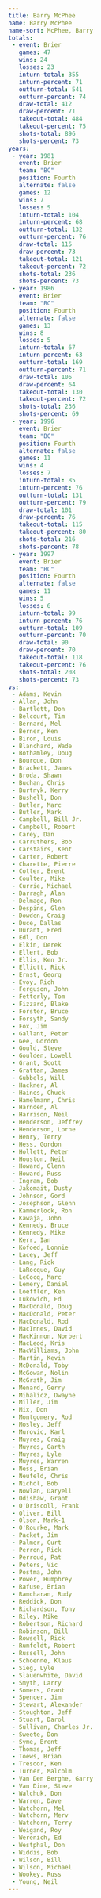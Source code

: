 ```yaml
---
title: Barry McPhee
name: Barry McPhee
name-sort: McPhee, Barry
totals:
 - event: Brier
   games: 47
   wins: 24
   losses: 23
   inturn-total: 355
   inturn-percent: 71
   outturn-total: 541
   outturn-percent: 74
   draw-total: 412
   draw-percent: 71
   takeout-total: 484
   takeout-percent: 75
   shots-total: 896
   shots-percent: 73
years:
 - year: 1981
   event: Brier
   team: "BC"
   position: Fourth
   alternate: false
   games: 12
   wins: 7
   losses: 5
   inturn-total: 104
   inturn-percent: 68
   outturn-total: 132
   outturn-percent: 76
   draw-total: 115
   draw-percent: 73
   takeout-total: 121
   takeout-percent: 72
   shots-total: 236
   shots-percent: 73
 - year: 1986
   event: Brier
   team: "BC"
   position: Fourth
   alternate: false
   games: 13
   wins: 8
   losses: 5
   inturn-total: 67
   inturn-percent: 63
   outturn-total: 169
   outturn-percent: 71
   draw-total: 106
   draw-percent: 64
   takeout-total: 130
   takeout-percent: 72
   shots-total: 236
   shots-percent: 69
 - year: 1996
   event: Brier
   team: "BC"
   position: Fourth
   alternate: false
   games: 11
   wins: 4
   losses: 7
   inturn-total: 85
   inturn-percent: 76
   outturn-total: 131
   outturn-percent: 79
   draw-total: 101
   draw-percent: 76
   takeout-total: 115
   takeout-percent: 80
   shots-total: 216
   shots-percent: 78
 - year: 1997
   event: Brier
   team: "BC"
   position: Fourth
   alternate: false
   games: 11
   wins: 5
   losses: 6
   inturn-total: 99
   inturn-percent: 76
   outturn-total: 109
   outturn-percent: 70
   draw-total: 90
   draw-percent: 70
   takeout-total: 118
   takeout-percent: 76
   shots-total: 208
   shots-percent: 73
vs:
 - Adams, Kevin
 - Allan, John
 - Bartlett, Don
 - Belcourt, Tim
 - Bernard, Mel
 - Berner, Ken
 - Biron, Louis
 - Blanchard, Wade
 - Bothamley, Doug
 - Bourque, Don
 - Brackett, James
 - Broda, Shawn
 - Buchan, Chris
 - Burtnyk, Kerry
 - Bushell, Don
 - Butler, Marc
 - Butler, Mark
 - Campbell, Bill Jr.
 - Campbell, Robert
 - Carey, Dan
 - Carruthers, Bob
 - Carstairs, Kent
 - Carter, Robert
 - Charette, Pierre
 - Cotter, Brent
 - Coulter, Mike
 - Currie, Michael
 - Darragh, Alan
 - Delmage, Ron
 - Despins, Glen
 - Dowden, Craig
 - Duce, Dallas
 - Durant, Fred
 - Edl, Don
 - Elkin, Derek
 - Ellert, Bob
 - Ellis, Ken Jr.
 - Elliott, Rick
 - Ernst, Georg
 - Evoy, Rich
 - Ferguson, John
 - Fetterly, Tom
 - Fizzard, Blake
 - Forster, Bruce
 - Forsyth, Sandy
 - Fox, Jim
 - Gallant, Peter
 - Gee, Gordon
 - Gould, Steve
 - Goulden, Lowell
 - Grant, Scott
 - Grattan, James
 - Gubbels, Will
 - Hackner, Al
 - Haines, Chuck
 - Hamelmann, Chris
 - Harnden, Al
 - Harrison, Neil
 - Henderson, Jeffrey
 - Henderson, Lorne
 - Henry, Terry
 - Hess, Gordon
 - Hollett, Peter
 - Houston, Neil
 - Howard, Glenn
 - Howard, Russ
 - Ingram, Bob
 - Jakomait, Dusty
 - Johnson, Gord
 - Josephson, Glenn
 - Kammerlock, Ron
 - Kawaja, John
 - Kennedy, Bruce
 - Kennedy, Mike
 - Kerr, Ian
 - Kofoed, Lonnie
 - Lacey, Jeff
 - Lang, Rick
 - LaRocque, Guy
 - LeCocq, Marc
 - Lemery, Daniel
 - Loeffler, Ken
 - Lukowich, Ed
 - MacDonald, Doug
 - MacDonald, Peter
 - MacDonald, Rod
 - MacInnes, David
 - MacKinnon, Norbert
 - MacLeod, Kris
 - MacWilliams, John
 - Martin, Kevin
 - McDonald, Toby
 - McGowan, Nolin
 - McGrath, Jim
 - Menard, Gerry
 - Mihalicz, Dwayne
 - Miller, Jim
 - Mix, Don
 - Montgomery, Rod
 - Mosley, Jeff
 - Murovic, Karl
 - Muyres, Craig
 - Muyres, Garth
 - Muyres, Lyle
 - Muyres, Warren
 - Ness, Brian
 - Neufeld, Chris
 - Nichol, Bob
 - Nowlan, Daryell
 - Odishaw, Grant
 - O'Driscoll, Frank
 - Oliver, Bill
 - Olson, Mark-1
 - O'Rourke, Mark
 - Packet, Jim
 - Palmer, Curt
 - Perron, Rick
 - Perroud, Pat
 - Peters, Vic
 - Postma, John
 - Power, Humphrey
 - Rafuse, Brian
 - Ramcharan, Rudy
 - Reddick, Don
 - Richardson, Tony
 - Riley, Mike
 - Robertson, Richard
 - Robinson, Bill
 - Rowsell, Rick
 - Rumfeldt, Robert
 - Russell, John
 - Schoenne, Klaus
 - Sieg, Lyle
 - Slauenwhite, David
 - Smyth, Larry
 - Somers, Grant
 - Spencer, Jim
 - Stewart, Alexander
 - Stoughton, Jeff
 - Stuart, Darol
 - Sullivan, Charles Jr.
 - Sweete, Don
 - Syme, Brent
 - Thomas, Jeff
 - Toews, Brian
 - Tresoor, Ken
 - Turner, Malcolm
 - Van Den Berghe, Garry
 - Van Dine, Steve
 - Walchuk, Don
 - Warren, Dave
 - Watchorn, Mel
 - Watchorn, Merv
 - Watchorn, Terry
 - Weigand, Roy
 - Werenich, Ed
 - Westphal, Don
 - Widdis, Bob
 - Wilson, Bill
 - Wilson, Michael
 - Wookey, Russ
 - Young, Neil
---
```

